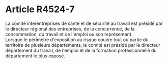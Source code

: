 # Article R4524-7

  
La comité interentreprises de santé et de sécurité au travail est présidé par le directeur régional des entreprises, de la concurrence, de la consommation, du travail et de l'emploi ou son représentant.   
Lorsque le périmètre d'exposition au risque couvre tout ou partie du territoire de plusieurs départements, le comité est présidé par le directeur département du travail, de l'emploi et de la formation professionnelle du département le plus exposé.